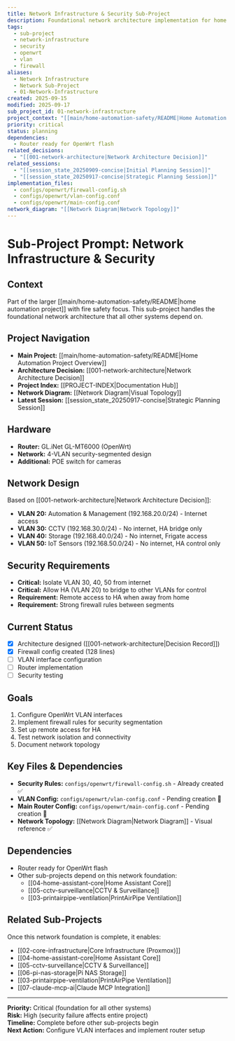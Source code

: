 ```yaml
---
title: Network Infrastructure & Security Sub-Project
description: Foundational network architecture implementation for home automation project
tags:
  - sub-project
  - network-infrastructure
  - security
  - openwrt
  - vlan
  - firewall
aliases:
  - Network Infrastructure
  - Network Sub-Project
  - 01-Network-Infrastructure
created: 2025-09-15
modified: 2025-09-17
sub_project_id: 01-network-infrastructure
project_context: "[[main/home-automation-safety/README|Home Automation Project]]"
priority: critical
status: planning
dependencies:
  - Router ready for OpenWrt flash
related_decisions:
  - "[[001-network-architecture|Network Architecture Decision]]"
related_sessions:
  - "[[session_state_20250909-concise|Initial Planning Session]]"
  - "[[session_state_20250917-concise|Strategic Planning Session]]"
implementation_files:
  - configs/openwrt/firewall-config.sh
  - configs/openwrt/vlan-config.conf
  - configs/openwrt/main-config.conf
network_diagram: "[[Network Diagram|Network Topology]]"
---
```


# Sub-Project Prompt: Network Infrastructure & Security

## Context
Part of the larger [[main/home-automation-safety/README|home automation project]] with fire safety focus. This sub-project handles the foundational network architecture that all other systems depend on.

## Project Navigation
- **Main Project:** [[main/home-automation-safety/README|Home Automation Project Overview]]
- **Architecture Decision:** [[001-network-architecture|Network Architecture Decision]]
- **Project Index:** [[PROJECT-INDEX|Documentation Hub]]
- **Network Diagram:** [[Network Diagram|Visual Topology]]
- **Latest Session:** [[session_state_20250917-concise|Strategic Planning Session]]

## Hardware
- **Router:** GL.iNet GL-MT6000 (OpenWrt)
- **Network:** 4-VLAN security-segmented design
- **Additional:** POE switch for cameras

## Network Design
Based on [[001-network-architecture|Network Architecture Decision]]:
- **VLAN 20:** Automation & Management (192.168.20.0/24) - Internet access
- **VLAN 30:** CCTV (192.168.30.0/24) - No internet, HA bridge only
- **VLAN 40:** Storage (192.168.40.0/24) - No internet, Frigate access
- **VLAN 50:** IoT Sensors (192.168.50.0/24) - No internet, HA control only

## Security Requirements
- **Critical:** Isolate VLAN 30, 40, 50 from internet
- **Critical:** Allow HA (VLAN 20) to bridge to other VLANs for control
- **Requirement:** Remote access to HA when away from home
- **Requirement:** Strong firewall rules between segments

## Current Status
- [x] Architecture designed ([[001-network-architecture|Decision Record]])
- [x] Firewall config created (128 lines)
- [ ] VLAN interface configuration
- [ ] Router implementation
- [ ] Security testing

## Goals
1. Configure OpenWrt VLAN interfaces
2. Implement firewall rules for security segmentation
3. Set up remote access for HA
4. Test network isolation and connectivity
5. Document network topology

## Key Files & Dependencies
- **Security Rules:** `configs/openwrt/firewall-config.sh` - Already created ✅
- **VLAN Config:** `configs/openwrt/vlan-config.conf` - Pending creation 🚧
- **Main Router Config:** `configs/openwrt/main-config.conf` - Pending creation 🚧
- **Network Topology:** [[Network Diagram|Network Diagram]] - Visual reference ✅

## Dependencies
- Router ready for OpenWrt flash
- Other sub-projects depend on this network foundation:
  - [[04-home-assistant-core|Home Assistant Core]]
  - [[05-cctv-surveillance|CCTV & Surveillance]]
  - [[03-printairpipe-ventilation|PrintAirPipe Ventilation]]

## Related Sub-Projects
Once this network foundation is complete, it enables:
- [[02-core-infrastructure|Core Infrastructure (Proxmox)]]
- [[04-home-assistant-core|Home Assistant Core]]
- [[05-cctv-surveillance|CCTV & Surveillance]]
- [[06-pi-nas-storage|Pi NAS Storage]]
- [[03-printairpipe-ventilation|PrintAirPipe Ventilation]]
- [[07-claude-mcp-ai|Claude MCP Integration]]

---
**Priority:** Critical (foundation for all other systems)  
**Risk:** High (security failure affects entire project)  
**Timeline:** Complete before other sub-projects begin  
**Next Action:** Configure VLAN interfaces and implement router setup